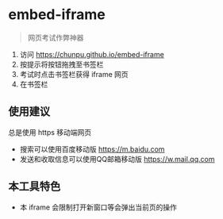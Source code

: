 # embed-iframe

> 网页考试作弊神器

1. 访问 <https://chunpu.github.io/embed-iframe>
1. 按提示将按钮拖拽至书签栏
1. 考试时点击书签栏获得 iframe 网页
1. 在书签栏

## 使用建议

总是使用 https 移动端网页

- 搜索可以使用百度移动版 <https://m.baidu.com>
- 发送和收取信息可以使用QQ邮箱移动版 <https://w.mail.qq.com>

## 本工具特色

- 本 iframe 会限制打开新窗口等会弹出当前页的操作